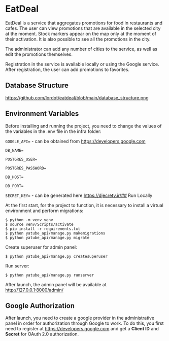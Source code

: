# EatDeal

EatDeal is a service that aggregates promotions for food in restaurants and cafes. The user can view promotions that are available in the selected city at the moment. Stock markers appear on the map only at the moment of their activation. It is also possible to see all the promotions in the city.


The administrator can add any number of cities to the service, as well as edit the promotions themselves.


Registration in the service is available locally or using the Google service. After registration, the user can add promotions to favorites.

## Database Structure

https://github.com/lordot/eatdeal/blob/main/database_structure.png

## Environment Variables

Before installing and running the project, you need to change the values ​​​​of the variables in the .env file in the infra folder:

`GOOGLE_API=` - 
can be obtained from https://developers.google.com

`DB_NAME=`

`POSTGRES_USER=`

`POSTGRES_PASSWORD=`

`DB_HOST=`

`DB_PORT=`

`SECRET_KEY=` - can be generated here https://djecrety.ir/## Run Locally

At the first start, for the project to function, it is necessary to install a virtual environment and perform migrations:

    $ python -m venv venv
    $ source venv/Scripts/activate
    $ pip install -r requirements.txt
    $ python yatube_api/manage.py makemigrations
    $ python yatube_api/manage.py migrate

Create superuser for admin panel:

    $ python yatube_api/manage.py createsuperuser

Run server:

    $ python yatube_api/manage.py runserver
    

After launch, the admin panel will be available at http://127.0.0.1:8000/admin/


## Google Authorization

After launch, you need to create a google provider in the administrative panel in order for authorization through Google to work. To do this, you first need to register at https://developers.google.com and get a **Client ID** and **Secret** for OAuth 2.0 authorization.
